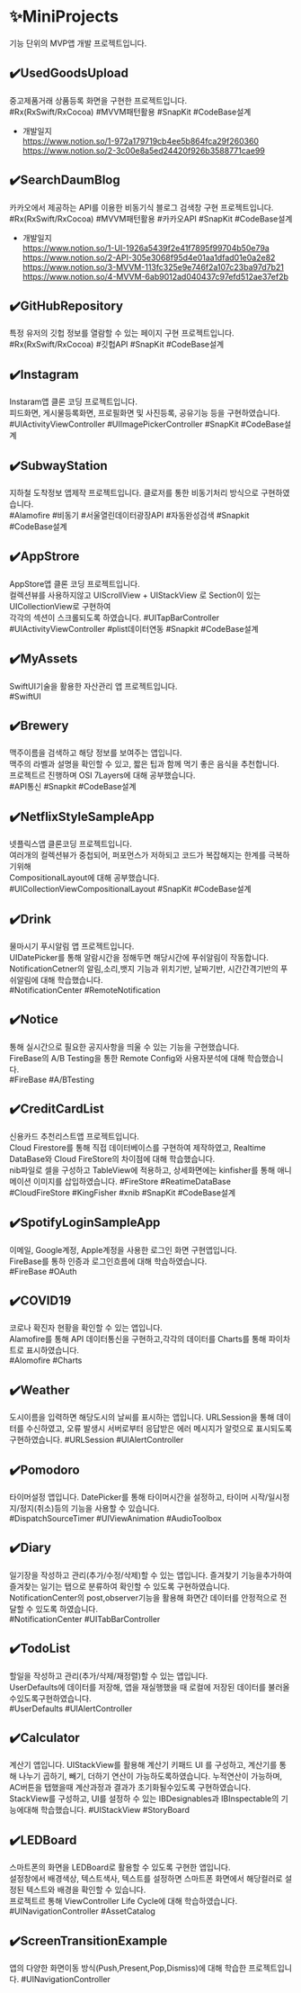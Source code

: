 # ✨MiniProjects
기능 단위의 MVP앱 개발 프로젝트입니다.   

✔️UsedGoodsUpload
------------   
중고제품거래 상품등록 화면을 구현한 프로젝트입니다.   
#Rx(RxSwift/RxCocoa) #MVVM패턴활용 #SnapKit #CodeBase설계   
- 개발일지   
https://www.notion.so/1-972a179719cb4ee5b864fca29f260360   
https://www.notion.so/2-3c00e8a5ed24420f926b3588771cae99


✔️SearchDaumBlog
------------
카카오에서 제공하는 API를 이용한 비동기식 블로그 검색창 구현 프로젝트입니다.   
#Rx(RxSwift/RxCocoa) #MVVM패턴활용 #카카오API #SnapKit #CodeBase설계      
- 개발일지   
https://www.notion.so/1-UI-1926a5439f2e41f7895f99704b50e79a   
https://www.notion.so/2-API-305e3068f95d4e01aa1dfad01e0a2e82   
https://www.notion.so/3-MVVM-113fc325e9e746f2a107c23ba97d7b21   
https://www.notion.so/4-MVVM-6ab9012ad040437c97efd512ae37ef2b
   
✔️GitHubRepository
------------
특정 유저의 깃헙 정보를 열람할 수 있는 페이지 구현 프로젝트입니다.   
#Rx(RxSwift/RxCocoa) #깃헙API #SnapKit #CodeBase설계      
   
✔️Instagram
------------
Instaram앱 클론 코딩 프로젝트입니다.   
피드화면, 게시물등록화면, 프로필화면 및 사진등록, 공유기능 등을 구현하였습니다.   
#UIActivityViewController #UIImagePickerController #SnapKit #CodeBase설계   

✔️SubwayStation
------------
지하철 도착정보 앱제작 프로젝트입니다. 클로저를 통한 비동기처리 방식으로 구현하였습니다.   
#Alamofire #비동기 #서울열린데이터광장API #자동완성검색 #Snapkit #CodeBase설계

✔️AppStrore
------------
AppStore앱 클론 코딩 프로젝트입니다.   
컬렉션뷰를 사용하지않고 UIScrollView + UIStackView 로 Section이 있는 UICollectionView로 구현하여   
각각의 섹션이 스크롤되도록 하였습니다.
#UITapBarController #UIActivityViewController #plist데이터연동 #Snapkit #CodeBase설계   

✔️MyAssets
------------
SwiftUI기술을 활용한 자산관리 앱 프로젝트입니다.   
#SwiftUI   
   
✔️Brewery
------------
맥주이름을 검색하고 해당 정보를 보여주는 앱입니다.   
맥주의 라벨과 설명을 확인할 수 있고, 짧은 팁과 함께 먹기 좋은 음식을 추천합니다.   
프로젝트르 진행하며 OSI 7Layers에 대해 공부했습니다.   
#API통신 #Snapkit #CodeBase설계   
   
✔️NetflixStyleSampleApp
------------   
넷플릭스앱 클론코딩 프로젝트입니다.   
여러개의 컬렉션뷰가 중첩되어, 퍼포먼스가 저하되고 코드가 복잡해지는 한계를 극복하기위해   
CompositionalLayout에 대해 공부했습니다.   
#UICollectionViewCompositionalLayout #SnapKit #CodeBase설계
   
✔️Drink
------------   
물마시기 푸시알림 앱 프로젝트입니다.   
UIDatePicker를 통해 알람시간을 정해두면 해당시간에 푸쉬알림이 작동합니다.   
NotificationCetner의 알림,소리,뱃지 기능과 위치기반, 날짜기반, 시간간격기반의 푸쉬알림에 대해 학습했습니다.   
#NotificationCenter #RemoteNotification

✔️Notice
------------
통해 실시간으로 필요한 공지사항을 띄울 수 있는 기능을 구현했습니다.   
FireBase의 A/B Testing을 통한 Remote Config와 사용자분석에 대해 학습했습니다.   
#FireBase #A/BTesting

✔️CreditCardList
------------   
신용카드 추천리스트앱 프로젝트입니다.    
Cloud Firestore를 통해 직접 데이터베이스를 구현하여 제작하였고, Realtime DataBase와 Cloud FireStore의 차이점에 대해 학습했습니다.   
nib파일로 셀을 구성하고 TableView에 적용하고, 상세화면에는 kinfisher를 통해 애니메이션 이미지를 삽입하였습니다.
#FireStore #ReatimeDataBase #CloudFireStore #KingFisher #xnib #SnapKit #CodeBase설계

✔️SpotifyLoginSampleApp
------------
이메일, Google계정, Apple계정을 사용한 로그인 화면 구현앱입니다.   
FireBase를 통하 인증과 로그인흐름에 대해 학습하였습니다.   
#FireBase #OAuth   
   
✔️COVID19
------------
코로나 확진자 현황을 확인할 수 있는 앱입니다.   
Alamofire를 통해 API 데이터통신을 구현하고,각각의 데이터를 Charts를 통해 파이차트로 표시하였습니다.   
#Alomofire #Charts   
   
✔️Weather
------------
도시이름을 입력하면 해당도시의 날씨를 표시하는 앱입니다.
URLSession을 통해 데이터를 수신하였고, 오류 발생시 서버로부터 응답받은 에러 메시지가 알럿으로 표시되도록 구현하였습니다.
#URLSession #UIAlertController

✔️Pomodoro
------------
타이머설정 앱입니다.
DatePicker를 통해 타이머시간을 설정하고, 타이머 시작/일시정지/정지(취소)등의 기능을 사용할 수 있습니다.   
#DispatchSourceTimer #UIViewAnimation #AudioToolbox
   
✔️Diary
------------   
일기장을 작성하고 관리(추가/수정/삭제)할 수 있는 앱입니다.
즐겨찾기 기능을추가하여 즐겨찾는 일기는 탭으로 분류하여 확인할 수 있도록 구현하였습니다.
NotificationCenter의 post,observer기능을 활용해 화면간 데이터를 안정적으로 전달할 수 있도록 하였습니다.   
#NotificationCenter #UITabBarController
   
✔️TodoList
------------
할일을 작성하고 관리(추가/삭제/재정렬)할 수 있는 앱입니다.   
UserDefaults에 데이터를 저장해, 앱을 재실행했을 때 로컬에 저장된 데이터를 불러올수있도록구현하였습니다.   
#UserDefaults #UIAlertController       
   
✔️Calculator
------------
계산기 앱입니다.
UIStackView를 활용해 계산기 키패드 UI 를 구성하고, 계산기를 통해 나누기 곱하기, 빼기, 더하기 연산이 가능하도록하였습니다.
누적연산이 가능하며, AC버튼을 탭했을때 계산과정과 결과가 초기화될수있도록 구현하였습니다.   
StackView를 구성하고, UI를 설정하 수 있는 IBDesignables과 IBInspectable의 기능에대해 학습했습니다.
#UIStackView #StoryBoard

✔️LEDBoard
------------
스마트폰의 화면을 LEDBoard로 활용할 수 있도록 구현한 앱입니다.   
설정창에서 배경색상, 텍스트색사, 텍스트를 설정하면 스마트폰 화면에서 해당컬러로 설정된 텍스트와 배경을 확인할 수 있습니다.   
프로젝트르 통해 ViewController Life Cycle에 대해 학습하였습니다.   
#UINavigationController #AssetCatalog

✔️ScreenTransitionExample
------------
앱의 다양한 화면이동 방식(Push,Present,Pop,Dismiss)에 대해 학습한 프로젝트입니다.
#UINavigationController





